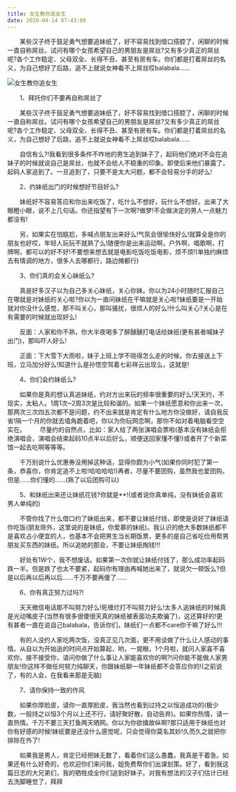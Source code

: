 ```yaml
---
title: 女生教你追女生
date: 2020-04-14 07:43:00
---
```




　　某些汉子终于鼓足勇气想要追妹纸了，好不容易找到借口搭腔了，闲聊的时候一直自称屌丝。试问有哪个女孩希望自己的男朋友是屌丝?又有多少真正的屌丝呢?各个工作稳定、父母双全、长得不丑、甚至有房有车。你们都是打着屌丝的名义，为自己想好了后路，追不上就说女神看不上屌丝哎balabala……

![女生教你追女生](/img/f6abee941ef9baff04a428125084ca44.jpg)

　　1、拜托你们不要再自称屌丝了

　　某些汉子终于鼓足勇气想要追妹纸了，好不容易找到借口搭腔了，闲聊的时候一直自称屌丝。试问有哪个女孩希望自己的男朋友是屌丝?又有多少真正的屌丝呢?各个工作稳定、父母双全、长得不丑、甚至有房有车。你们都是打着屌丝的名义，为自己想好了后路，追不上就说女神看不上屌丝哎balabala……

　　自信有么?!我看到很多条件不咋地的男生追到妹子了，起码他们绝对不会在追妹子的时候就说自己是屌丝，也就不会给人不稳重的印象。即使后来他们暴露了，起码人家追到了。一旦追到了，只要不是太大问题，都不会轻易分手的好么!

　　2、约妹纸出门的时候想好节目好么?

　　妹纸好不容易答应和你出来吃饭了，吃什么不想好，玩什么不想好。出来了大眼瞪小眼，说不上几句话。你还指望有下一次啊?做梦!不会做决定的男人一点魅力都没有!

　　另，如果实在怕尴尬，多喊点朋友出来好么!气氛会很愉快好么!就算全是你的朋友也好哎，年轻人玩玩不就熟了么!随便你是出来运动啊，户外啊，唱歌啊，打牌啊，都可以的好不好!不要想来想去就是电影吃饭吃饭电影，烦不烦!(单独约麻烦去有情调的地方，很多人去哪都行，路边摊都行)

　　3、你们真的会关心妹纸么?

　　真是好多汉子以为自己多关心妹纸，关心你妹。你以为24小时随时汇报自己在哪就是对妹纸的关心啦?你以为一直问妹纸在干嘛就是关心啦?妹纸要是一开始就对你没什么感觉，那不叫关心，那叫骚扰，很烦人的好么!什么叫关心?关心是在有需要的时候就出现好么!

　　反面：人家和你不熟，你大半夜喝多了醉醺醺打电话给妹纸(更有甚者喊妹子出门)，那叫吓人好么!

　　正面：下大雪下大雨啦，妹子上班上学不晓得怎么走的时候，你去接送上下班，立马加分好么!知道什么是孙悟空驾着七彩祥云出现么，这就是!

　　4、你们会约妹纸么?

　　如果你是真的想认真追妹纸，约对方出来玩的频率很重要的好么!天天约，不现实，太粘人。1周1次~2周3次是比较和谐的。如果一个妹纸愿意和你出来一次，那两次三次四五次都不是问题，约不出来就是肯定有什么地方你没做好，请自我反省!隔一个月的你就去墙角跪着吧，你以为你玩网恋啊，那你不如对着电脑看空空实在。 　　尽量约的自然点，比如：家人给了两张演唱会票啦(基本没有妹纸会拒绝演唱会，演唱会结束起码10点半以后好么，顺便送回家懂不懂!)或者开了个新菜馆一起去吃啊等等等。

　　千万别说什么优惠券没用掉这种话，显得你颇为小气(如果你同时犯了第一条，恭喜你，你肯定追不上啦!哈哈哈哈!)再者，尽量不要团购，虽然我也爱团购，但是……你们懂的……(熟了以后团购可以)

　　5、和妹纸出来还让妹纸花钱?你就是**!(或者说你真单纯，没有妹纸会喜欢男人单纯的)

　　不管你找了什么借口约了妹纸出来，都不要让妹纸付钱，即使是说好了妹纸请你吃饭(朋友除外，这里说的是妹纸，你爱慕的妹纸)。我认识的绝大多数妹纸都不是喜欢占小便宜的人，也基本不会把男生当长期饭票，更多的是自己省吃俭用帮男朋友买东西的妹纸。所以追她的那会，不要让妹纸掏钱!!!

　　好处有1W个，我不想废话。如果第一次你就让妹纸付钱了，那么成功率起码跌一半。但是跌了也太不要紧，起码你有理由再喊她出来了，就说欠一顿饭么?但是以后再以后再以后……千万不要再傻了……

　　6、你有真正努力过吗?!

　　天天微信电话那不叫努力好么!死缠烂打不叫努力好么!太多人追妹纸的时候真是光动嘴皮子(当然有很多很傻很天真的妹纸被表面功夫欺骗了)，这还算好的!更有甚者一直在说自己balabala，告诉你们，妹纸们一点都不care你干嘛了好么!!!

　　有的人没约人家吃两次饭，没真正见几次面，更不用谈做了什么让人感动的事情。从自以为开始追的时间点开始算起，哟，一晃眼，1个月啦，就问人家喜不喜欢你，接不接受你，请问你做了什么事让人家能喜欢你的啊?!问你能不能做人家男朋友!你这样不做任何努力纯聊天，你跟妹纸聊一年妹纸都不会答应你的!(之前说了，有的人会，在我看来那是无脑)

　　7、请你保持一致的作风

　　如果你厚脸皮，请你一直厚脸皮，我当然也看到过持之以恒追成功的(极少数，一般持之以恒3个月以上还不行，请好聚好散，自动告弃)。如果你热情，请一直热情。千万不要三天打鱼两天晒网。你以为你欲擒故纵啊?那只适用于妹纸也对你有好感的时候!妹纸要是还没什么感觉呢，只会觉得你莫名其妙!久而久之就把你排除在外了!

　　如果我是男人，肯定已经把妹无数了，看着你们这么愚蠢，我真是干着急。如果还有什么好奇的，也欢迎你们来问我，姐免费帮你们出谋划策。好了，看到我这篇日志的大兄弟们，我的牺牲成全你们追到好妹子。对我有想法的汉子们估计已经去洗脚睡觉了，拜拜